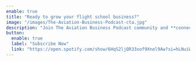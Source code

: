 ```yaml
---
enable: true
title: "Ready to grow your flight school business?"
image: "/images/The-Aviation-Business-Podcast-cta.jpg"
description: "Join The Aviation Business Podcast community and **connect with flight school owners and aviation industry leaders**. Flight school management insights, pilot training strategies, and aviation business development best practices await you. **Subscribe now to stay informed** about the latest flight school operations trends and aviation business opportunities. **Don't miss an episode!**"
button:
  enable: true
  label: "Subscribe Now"
  link: "https://open.spotify.com/show/6HqS2ljQR33xof9Xnel9Aw?si=hLNuiWmsSQqKyWrV0Iyj6g"
---
```

